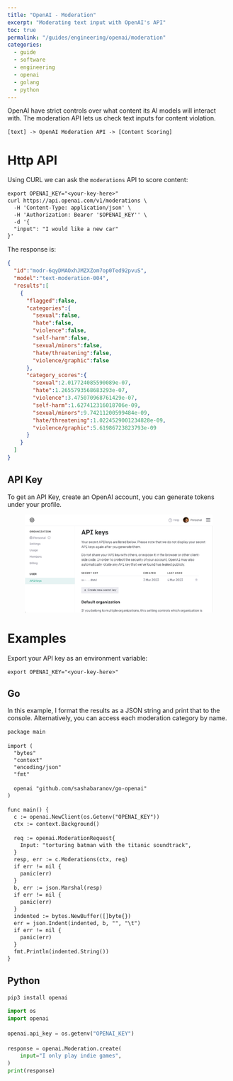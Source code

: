 ```yaml
---
title: "OpenAI - Moderation"
excerpt: "Moderating text input with OpenAI's API"
toc: true
permalink: "/guides/engineering/openai/moderation"
categories:
  - guide
  - software
  - engineering
  - openai
  - golang
  - python
---
```


OpenAI have strict controls over what content its AI models will interact with. The moderation API lets us check text inputs for content violation.

```
[text] -> OpenAI Moderation API -> [Content Scoring]
```

# Http API

Using CURL we can ask the `moderations` API to score content:

```
export OPENAI_KEY="<your-key-here>"
curl https://api.openai.com/v1/moderations \
  -H 'Content-Type: application/json' \
  -H 'Authorization: Bearer '$OPENAI_KEY'' \
  -d '{
  "input": "I would like a new car"
}'
```

The response is:
```json
{
  "id":"modr-6qyDMAOxhJMZXZom7op0Ted92pvuS",
  "model":"text-moderation-004",
  "results":[
    {
      "flagged":false,
      "categories":{
        "sexual":false,
        "hate":false,
        "violence":false,
        "self-harm":false,
        "sexual/minors":false,
        "hate/threatening":false,
        "violence/graphic":false
      },
      "category_scores":{
        "sexual":2.017724085590089e-07,
        "hate":1.2655793568683293e-07,
        "violence":3.475070968761429e-07,
        "self-harm":1.627412316018706e-09,
        "sexual/minors":9.74211200599484e-09,
        "hate/threatening":1.0224529001234828e-09,
        "violence/graphic":5.61986723823793e-09
      }
    }
  ]
}
```

## API Key

To get an API Key, create an OpenAI account, you can generate tokens under your profile.

<figure>
    <img src="/assets/images/posts/guides/openai/000_apikey.png">
</figure>

# Examples

Export your API key as an environment variable:

```
export OPENAI_KEY="<your-key-here>"
```

## Go

In this example, I format the results as a JSON string and print that to the console. Alternatively, you can access each moderation category by name.

```golang
package main

import (
  "bytes"
  "context"
  "encoding/json"
  "fmt"

  openai "github.com/sashabaranov/go-openai"
)

func main() {
  c := openai.NewClient(os.Getenv("OPENAI_KEY"))
  ctx := context.Background()

  req := openai.ModerationRequest{
    Input: "torturing batman with the titanic soundtrack",
  }
  resp, err := c.Moderations(ctx, req)
  if err != nil {
    panic(err)
  }
  b, err := json.Marshal(resp)
  if err != nil {
    panic(err)
  }
  indented := bytes.NewBuffer([]byte{})
  err = json.Indent(indented, b, "", "\t")
  if err != nil {
    panic(err)
  }
  fmt.Println(indented.String())
}
```

## Python

```
pip3 install openai
```

```python
import os
import openai

openai.api_key = os.getenv("OPENAI_KEY")

response = openai.Moderation.create(
    input="I only play indie games", 
)
print(response)
```
